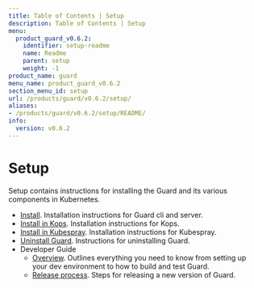 ```yaml
---
title: Table of Contents | Setup
description: Table of Contents | Setup
menu:
  product_guard_v0.6.2:
    identifier: setup-readme
    name: Readme
    parent: setup
    weight: -1
product_name: guard
menu_name: product_guard_v0.6.2
section_menu_id: setup
url: /products/guard/v0.6.2/setup/
aliases:
- /products/guard/v0.6.2/setup/README/
info:
  version: v0.6.2
---
```


# Setup

Setup contains instructions for installing the Guard and its various components in Kubernetes.

- [Install](/products/guard/v0.6.2/setup/install). Installation instructions for Guard cli and server.
- [Install in Kops](/products/guard/v0.6.2/setup/install-kops). Installation instructions for Kops.
- [Install in Kubespray](/products/guard/v0.6.2/setup/install-kubespray). Installation instructions for Kubespray.
- [Uninstall Guard](/products/guard/v0.6.2/setup/uninstall). Instructions for uninstalling Guard.
- Developer Guide
  - [Overview](/products/guard/v0.6.2/setup/developer-guide/overview). Outlines everything you need to know from setting up your dev environment to how to build and test Guard.
  - [Release process](/products/guard/v0.6.2/setup/developer-guide/release). Steps for releasing a new version of Guard.
